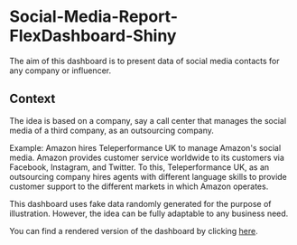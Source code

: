 # Social-Media-Report-FlexDashboard-Shiny

The aim of this dashboard is to present data of social media contacts for any company or influencer. 

## Context

The idea is based on a company, say a call center that manages the social media of a third company, as an outsourcing company.

Example: Amazon hires Teleperformance UK to manage Amazon's social media. Amazon provides customer service worldwide to its customers via Facebook, Instagram, and Twitter. To this, Teleperformance UK, as an outsourcing company hires agents with different language skills to provide customer support to the different markets in which Amazon operates.

This dashboard uses fake data randomly generated for the purpose of illustration. However, the idea can be fully adaptable to any business need.

You can find a rendered version of the dashboard by clicking [here](https://josecaloca.shinyapps.io/social_media_report/).

